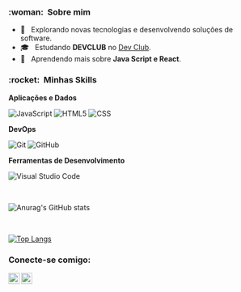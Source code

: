 <h3> :woman: &nbsp;Sobre mim </h3>

- 🤔 &nbsp; Explorando novas tecnologias e desenvolvendo soluções de software.
- 🎓 &nbsp; Estudando **DEVCLUB** no <a href="https://rodolfomori.com.br/front-end/">Dev Club</a>.
- 🌱 &nbsp; Aprendendo mais sobre **Java Script e React**.

<h3> :rocket: &nbsp;Minhas Skills </h3>

**Aplicações e Dados**

![JavaScript](https://img.shields.io/badge/-JavaScript-333333?style=flat&logo=javascript)
![HTML5](https://img.shields.io/badge/-HTML5-333333?style=flat&logo=HTML5)
![CSS](https://img.shields.io/badge/-CSS-333333?style=flat&logo=CSS3&logoColor=1572B6)


**DevOps**

![Git](https://img.shields.io/badge/-Git-333333?style=flat&logo=git)
![GitHub](https://img.shields.io/badge/-GitHub-333333?style=flat&logo=github)

**Ferramentas de Desenvolvimento**

![Visual Studio Code](https://img.shields.io/badge/-Visual%20Studio%20Code-333333?style=flat&logo=visual-studio-code&logoColor=007ACC)

<br />

![Anurag's GitHub stats](https://github-readme-stats.vercel.app/api?username=vanessagamito&show_icons=true&theme=transparent)

<br>

[![Top Langs](https://github-readme-stats.vercel.app/api/top-langs/?username=vanessagamito)](https://github.com/anuraghazra/github-readme-stats)


### Conecte-se comigo:

<p>
<a href="https://www.instagram.com/vanessagamito/">
<img align="left" alt="icone do instagram uma camera dentro de um quadrado" width="22px" src="https://cdn.jsdelivr.net/npm/simple-icons@v3/icons/instagram.svg" />
</a>
<a href="https://www.linkedin.com/in/vanessa-gamito-7315461a4/">
<img align="left" alt="LinkedIn" width="22px" src="https://cdn.jsdelivr.net/npm/simple-icons@v3/icons/linkedin.svg" />
</a>
</p>
<br />
<br />
